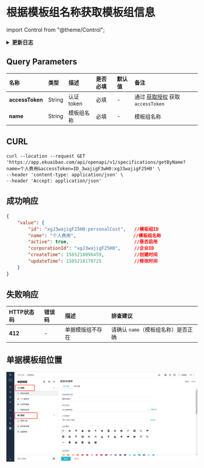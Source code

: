 # 根据模板组名称获取模板组信息

import Control from "@theme/Control";

<Control
method="GET"
url="/api/openapi/v1/specifications/getByName"
/>

<details>
  <summary><b>更新日志</b></summary>
  <div>

  [**1.0.0**](/updateLog/update-log#100) -> 🆕 新增了本接口。<br/>

  </div>
</details>

## Query Parameters

| 名称 | 类型 | 描述 | 是否必填 | 默认值 | 备注 |
| :--- | :--- | :--- | :--- |:--- | :--- |
| **accessToken** | String  | 认证token	| 必填 | - | 通过 [获取授权](/docs/open-api/getting-started/auth) 获取 `accessToken` |
| **name**        | String  | 模板组名称  | 必填 | - | 模板组名称|

## CURL
```shell
curl --location --request GET 'https://app.ekuaibao.com/api/openapi/v1/specifications/getByName?name=个人费用&accessToken=ID_3wajigF3wH0:xgJ3wajigF25H0' \
--header 'content-type: application/json' \
--header 'Accept: application/json'
```

## 成功响应
```json
{
    "value": {
        "id": "xgJ3wajigF25H0:personalCost",   //模板组ID
        "name": "个人费用",                     //模板组名称
        "active": true,                        //是否启用
        "corporationId": "xgJ3wajigF25H0",     //企业ID
        "createTime": 1585218096459,           //创建时间
        "updateTime": 1585218170725            //修改时间
    }
}
```

## 失败响应

| HTTP状态码 | 错误码 | 描述 | 排查建议 |
| :--- | :--- | :--- | :--- |
| **412** | - | 单据模版组不存在 | 请确认 `name`（模板组名称）是否正确 |

## 单据模板组位置

![单据模板组位置](images/单据模板组.png)